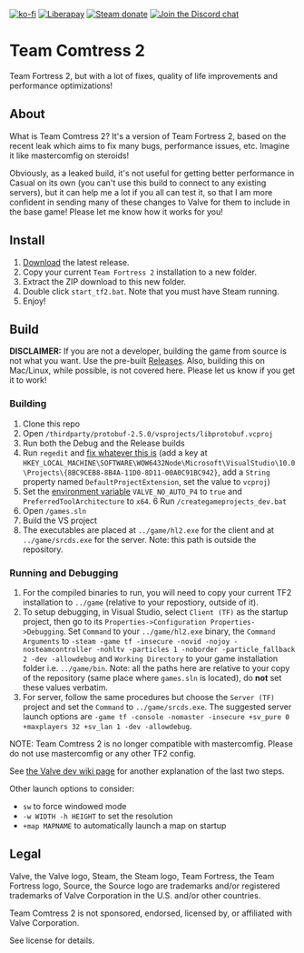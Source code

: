 [![ko-fi](https://img.shields.io/badge/Support%20me%20on-Ko--fi-FF5E5B.svg?logo=ko-fi&style=flat-square)](https://ko-fi.com/mastercoms)
[![Liberapay](https://img.shields.io/liberapay/receives/mastercoms.svg?logo=liberapay&style=flat-square)](https://liberapay.com/mastercoms/)
[![Steam donate](https://img.shields.io/badge/Donate%20via-Steam-00adee.svg?style=flat-square&logo=steam)](https://steamcommunity.com/tradeoffer/new/?partner=85845165&token=M9cQHh8N)
[![Join the Discord chat](https://img.shields.io/badge/Discord-%23comtress--client-7289da.svg?style=flat-square&logo=discord)](https://discord.gg/CuPb2zV)


# Team Comtress 2

Team Fortress 2, but with a lot of fixes, quality of life improvements and performance optimizations!

## About

What is Team Comtress 2? It's a version of Team Fortress 2, based on the recent leak which aims to fix many bugs, performance issues, etc. Imagine it like mastercomfig on steroids!

Obviously, as a leaked build, it's not useful for getting better performance in Casual on its own (you can't use this build to connect to any existing servers), but it can help me a lot if you all can test it, so that I am more confident in sending many of these changes to Valve for them to include in the base game! Please let me know how it works for you!

## Install

1. [Download](https://github.com/mastercomfig/team-comtress-2/releases/latest) the latest release.
2. Copy your current `Team Fortress 2` installation to a new folder.
3. Extract the ZIP download to this new folder.
4. Double click `start_tf2.bat`. Note that you must have Steam running.
5. Enjoy!

## Build

**DISCLAIMER:** If you are not a developer, building the game from source is not what you want. Use the pre-built [Releases](https://github.com/mastercomfig/team-comtress-2/releases). Also, building this on Mac/Linux, while possible, is not covered here. Please let us know if you get it to work!

### Building
1. Clone this repo
2. Open `/thirdparty/protobuf-2.5.0/vsprojects/libprotobuf.vcproj`
3. Run both the Debug and the Release builds
4. Run `regedit` and [fix whatever this is](https://github.com/ValveSoftware/source-sdk-2013/issues/72#issuecomment-326633328) (add a key at `HKEY_LOCAL_MACHINE\SOFTWARE\WOW6432Node\Microsoft\VisualStudio\10.0\Projects\{8BC9CEB8-8B4A-11D0-8D11-00A0C91BC942}`, add a `String` property named `DefaultProjectExtension`, set the value to `vcproj`)
5. Set the [environment variable](https://superuser.com/a/985947) `VALVE_NO_AUTO_P4` to `true` and `PreferredToolArchitecture` to `x64`.
6 Run `/creategameprojects_dev.bat`
7. Open `/games.sln`
8. Build the VS project
9. The executables are placed at `../game/hl2.exe` for the client and at `../game/srcds.exe` for the server. Note: this path is outside the repository.

### Running and Debugging
1. For the compiled binaries to run, you will need to copy your current TF2 installation to `../game` (relative to your repostiory, outside of it).
2. To setup debugging, in Visual Studio, select `Client (TF)` as the startup project, then go to its `Properties->Configuration Properties->Debugging`. Set `Command` to your `../game/hl2.exe` binary, the `Command Arguments` to `-steam -game tf -insecure -novid -nojoy -nosteamcontroller -nohltv -particles 1 -noborder -particle_fallback 2 -dev -allowdebug` and `Working Directory` to your game installation folder i.e. `../game/bin`. Note: all the paths here are relative to your copy of the repository (same place where `games.sln` is located), do **not** set these values verbatim.
3. For server, follow the same procedures but choose the `Server (TF)` project and set the `Command` to `../game/srcds.exe`. The suggested server launch options are `-game tf -console -nomaster -insecure +sv_pure 0 +maxplayers 32 +sv_lan 1 -dev -allowdebug`.

NOTE: Team Comtress 2 is no longer compatible with mastercomfig. Please do not use mastercomfig or any other TF2 config.

See [the Valve dev wiki page](https://developer.valvesoftware.com/wiki/Installing_and_Debugging_the_Source_Code) for another explanation of the last two steps.

Other launch options to consider:
- `sw` to force windowed mode
- `-w WIDTH -h HEIGHT` to set the resolution
- `+map MAPNAME` to automatically launch a map on startup

## Legal

Valve, the Valve logo, Steam, the Steam logo, Team Fortress, the Team Fortress logo, Source, the Source logo are trademarks and/or registered trademarks of Valve Corporation in the U.S. and/or other countries.

Team Comtress 2 is not sponsored, endorsed, licensed by, or affiliated with Valve Corporation.

See license for details.

